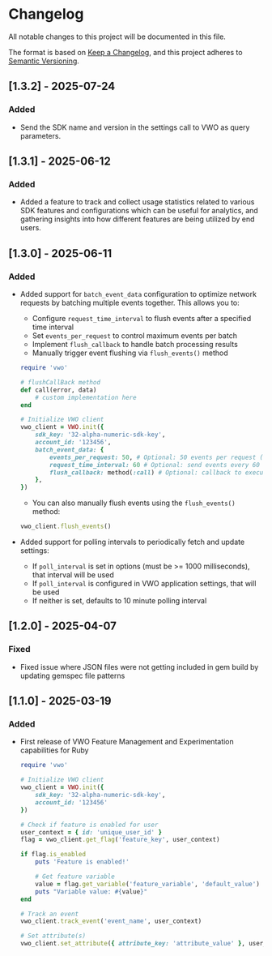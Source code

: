 # Changelog

All notable changes to this project will be documented in this file.

The format is based on [Keep a Changelog](https://keepachangelog.com/en/1.0.0/),
and this project adheres to [Semantic Versioning](https://semver.org/spec/v2.0.0.html).

## [1.3.2] - 2025-07-24

### Added

- Send the SDK name and version in the settings call to VWO as query parameters.


## [1.3.1] - 2025-06-12

### Added

- Added a feature to track and collect usage statistics related to various SDK features and configurations which can be useful for analytics, and gathering insights into how different features are being utilized by end users.

## [1.3.0] - 2025-06-11

### Added

- Added support for `batch_event_data` configuration to optimize network requests by batching multiple events together. This allows you to:

    - Configure `request_time_interval` to flush events after a specified time interval
    - Set `events_per_request` to control maximum events per batch
    - Implement `flush_callback` to handle batch processing results
    - Manually trigger event flushing via `flush_events()` method

    ```ruby
    require 'vwo'

    # flushCallBack method
    def call(error, data)
        # custom implementation here
    end

    # Initialize VWO client
    vwo_client = VWO.init({
        sdk_key: '32-alpha-numeric-sdk-key',
        account_id: '123456',
        batch_event_data: {
            events_per_request: 50, # Optional: 50 events per request (default is 100)
            request_time_interval: 60 # Optional: send events every 60 seconds (default is 600 seconds)
            flush_callback: method(:call) # Optional: callback to execute after flush
        },
    })
    ```

    - You can also manually flush events using the `flush_events()` method:

    ```ruby
    vwo_client.flush_events()
    ```
- Added support for polling intervals to periodically fetch and update settings:
    - If `poll_interval` is set in options (must be >= 1000 milliseconds), that interval will be used
    - If `poll_interval` is configured in VWO application settings, that will be used
    - If neither is set, defaults to 10 minute polling interval

## [1.2.0] - 2025-04-07

### Fixed

- Fixed issue where JSON files were not getting included in gem build by updating gemspec file patterns

## [1.1.0] - 2025-03-19

### Added

- First release of VWO Feature Management and Experimentation capabilities for Ruby

    ```ruby
    require 'vwo'

    # Initialize VWO client
    vwo_client = VWO.init({
        sdk_key: '32-alpha-numeric-sdk-key',
        account_id: '123456'
    })

    # Check if feature is enabled for user
    user_context = { id: 'unique_user_id' }
    flag = vwo_client.get_flag('feature_key', user_context)

    if flag.is_enabled
        puts 'Feature is enabled!'

        # Get feature variable
        value = flag.get_variable('feature_variable', 'default_value')
        puts "Variable value: #{value}"
    end

    # Track an event
    vwo_client.track_event('event_name', user_context)

    # Set attribute(s)
    vwo_client.set_attribute({ attribute_key: 'attribute_value' }, user_context)
    ```

